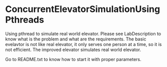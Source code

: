 # ConcurrentElevatorSimulationUsingPthreads

 Using pthread to simulate real world elevator. Please see LabDescription to know what is the problem and what are the requirements. The basic evelavtor is not like real elevator, it only serves one person at a time, so it is not efficient. The improved elevator simulates real world elevator.  
 
 Go to README.txt to know how to start it with proper parameters.
